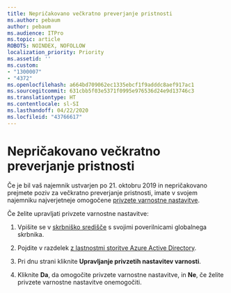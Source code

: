 ```yaml
---
title: Nepričakovano večkratno preverjanje pristnosti
ms.author: pebaum
author: pebaum
ms.audience: ITPro
ms.topic: article
ROBOTS: NOINDEX, NOFOLLOW
localization_priority: Priority
ms.assetid: ''
ms.custom:
- "1300007"
- "4372"
ms.openlocfilehash: a664bd709062ec1335ebcf1f9adddc8aef917ac1
ms.sourcegitcommit: 631cbb5f03e5371f0995e976536d24e9d13746c3
ms.translationtype: HT
ms.contentlocale: sl-SI
ms.lasthandoff: 04/22/2020
ms.locfileid: "43766617"
---
```

# <a name="unexpected-multi-factor-authentication"></a>Nepričakovano večkratno preverjanje pristnosti

Če je bil vaš najemnik ustvarjen po 21. oktobru 2019 in nepričakovano prejmete poziv za večkratno preverjanje pristnosti, imate v svojem najemniku najverjetneje omogočene [privzete varnostne nastavitve](https://aka.ms/securitydefaults). 

Če želite upravljati privzete varnostne nastavitve:

1. Vpišite se v [skrbniško središče](https://go.microsoft.com/fwlink/p/?linkid=834822) s svojimi poverilnicami globalnega skrbnika.

2. Pojdite v razdelek [z lastnostmi storitve Azure Active Directory](https://portal.azure.com/#blade/Microsoft_AAD_IAM/ActiveDirectoryMenuBlade/Properties).

3. Pri dnu strani kliknite **Upravljanje privzetih nastavitev varnosti**.

4. Kliknite **Da**, da omogočite privzete varnostne nastavitve, in **Ne**, če želite privzete varnostne nastavitve onemogočiti.
